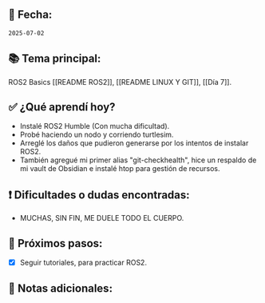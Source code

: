 ## 📅 Fecha:
`2025-07-02`

## 📚 Tema principal:
ROS2 Basics [[README ROS2]], [[README LINUX Y GIT]], [[Día 7]].

## ✅ ¿Qué aprendí hoy?
- Instalé ROS2 Humble (Con mucha dificultad).
- Probé haciendo un nodo y corriendo turtlesim.
- Arreglé los daños que pudieron generarse por los intentos de instalar ROS2.
- También agregué mi primer alias "git-checkhealth", hice un respaldo de mi vault de Obsidian e instalé htop para gestión de recursos.

## ❗ Dificultades o dudas encontradas:
- MUCHAS, SIN FIN, ME DUELE TODO EL CUERPO.

## 🎯 Próximos pasos:
- [x] Seguir tutoriales, para practicar ROS2.

## 💬 Notas adicionales:
